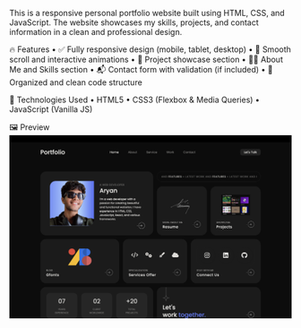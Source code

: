 This is a responsive personal portfolio website built using HTML, CSS, and JavaScript. The website showcases my skills, projects, and contact information in a clean and professional design.

🔥 Features
	•	✅ Fully responsive design (mobile, tablet, desktop)
	•	🎯 Smooth scroll and interactive animations
	•	💼 Project showcase section
	•	🙋‍♂️ About Me and Skills section
	•	📬 Contact form with validation (if included)
	•	📁 Organized and clean code structure

🚀 Technologies Used
	•	HTML5
	•	CSS3 (Flexbox & Media Queries)
	•	JavaScript (Vanilla JS)

🖼️ Preview
![Screenshot](screenshot.png)
